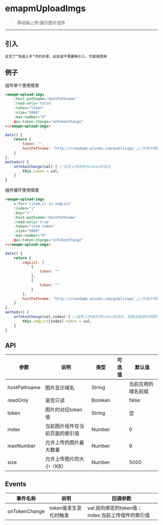 
# emapmUploadImgs

> 移动端上传/展示图片组件

----------


## 引入

```shell
走完了“快速上手”内的步骤，此处就不需要再引入，可直接使用
```

## 例子

组件单个使用情景
```html
<emapm-upload-imgs 
    :host-pathname='hostPathname' 
    :read-only='false' 
    :token="token" 
    :size="5000" 
    :max-number="9" 
    @on-token-change="onTokenChange"
></emapm-upload-imgs>
```
```javascript
data() {
    return {
        token: "", 
        hostPathname: 'http://crowdamp.wisedu.com/publicapp',//开发环境需要配置，生产环境如果不填默认取当前应用的域名前缀
    }
},
methods() {
    onTokenChange(val) { //监听上传组件内token的变化
        this.token = val;
    }
}
```
组件循环使用情景
```html
<emapm-upload-imgs 
    v-for='(item,i) in imgList'
    :index="i"
    :key="i"
    :host-pathname='hostPathname' 
    :read-only='true' 
    :token="item.token" 
    :size="5000" 
    :max-number="9" 
    @on-token-change="onTokenChange"
></emapm-upload-imgs>
```
```javascript
data() {
    return {
        imgList: [
            {
                token: ""
            },
            {
                token: ""
            }
        ], 
        hostPathname: 'http://crowdamp.wisedu.com/publicapp',//开发环境需要配置，生产环境如果不填默认取当前应用的域名前缀
    }
},
methods() {
    onTokenChange(val,index) { //监听上传组件内token的变化，获取当前操作的图片组件的索引
        this.imgList[index].token = val;
    }
}
```

## API
| 参数 | 说明 | 类型 | 可选值 | 默认值 |
|------|-------|---------|-------|--------|
| hostPathname  |  图片显示域名   | String    |     |   当前应用的域名前缀  |
| readOnly    | 是否只读 | Boolean | | false |
| token | 图片的对应token值 | String | | 空 |
| index | 当前图片组件在当前页面的索引值 | Number | | 0 |
| maxNumber | 允许上传的图片最大数量 | Number | | 9 |
| size | 允许上传图片的大小（KB） | Number | | 5000 |

## Events
| 事件名称 | 说明 | 回调参数 |
|---------- |-------- |---------- |
| onTokenChange  | token值发生变化时触发 | val:双向绑定的token值；index:当前上传组件的索引值 |

